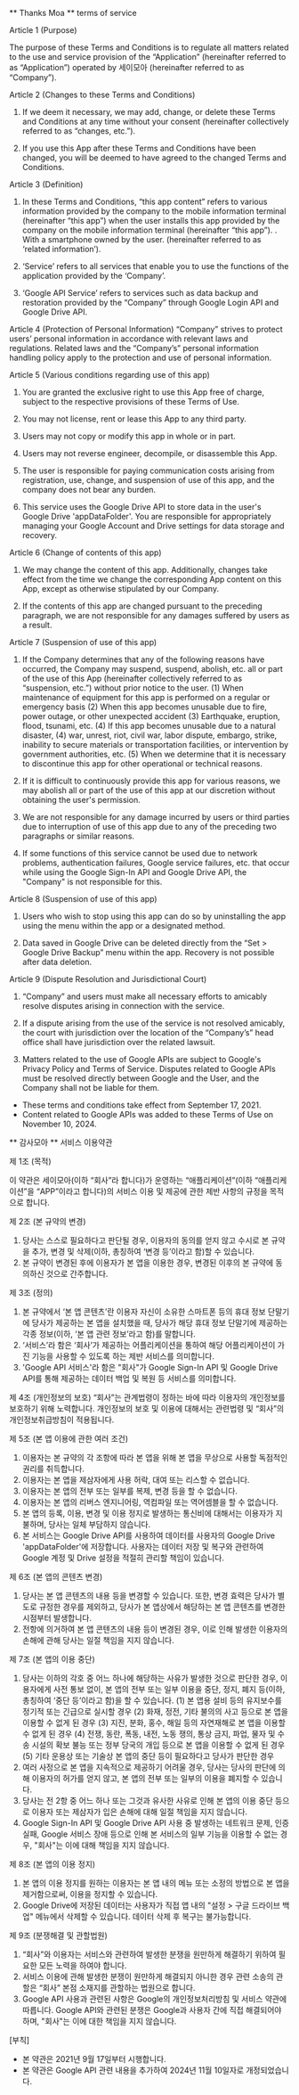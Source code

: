 ** Thanks Moa ** terms of service

Article 1 (Purpose)

The purpose of these Terms and Conditions is to regulate all matters related to the use and service provision of the “Application” (hereinafter referred to as “Application”) operated by 세이모아 (hereinafter referred to as “Company”).


Article 2 (Changes to these Terms and Conditions)

1. If we deem it necessary, we may add, change, or delete these Terms and Conditions at any time without your consent (hereinafter collectively referred to as “changes, etc.”).

2. If you use this App after these Terms and Conditions have been changed, you will be deemed to have agreed to the changed Terms and Conditions.


Article 3 (Definition)

1. In these Terms and Conditions, “this app content” refers to various information provided by the company to the mobile information terminal (hereinafter “this app”) when the user installs this app provided by the company on the mobile information terminal (hereinafter “this app”). . With a smartphone owned by the user. (hereinafter referred to as ‘related information’).

2. ‘Service’ refers to all services that enable you to use the functions of the application provided by the ‘Company’.

3. ‘Google API Service’ refers to services such as data backup and restoration provided by the “Company” through Google Login API and Google Drive API.


Article 4 (Protection of Personal Information) “Company” strives to protect users’ personal information in accordance with relevant laws and regulations. Related laws and the “Company’s” personal information handling policy apply to the protection and use of personal information.


Article 5 (Various conditions regarding use of this app)

1. You are granted the exclusive right to use this App free of charge, subject to the respective provisions of these Terms of Use.

2. You may not license, rent or lease this App to any third party.

3. Users may not copy or modify this app in whole or in part.

4. Users may not reverse engineer, decompile, or disassemble this App.

5. The user is responsible for paying communication costs arising from registration, use, change, and suspension of use of this app, and the company does not bear any burden.

6. This service uses the Google Drive API to store data in the user's Google Drive 'appDataFolder'. You are responsible for appropriately managing your Google Account and Drive settings for data storage and recovery.


Article 6 (Change of contents of this app)

1. We may change the content of this app. Additionally, changes take effect from the time we change the corresponding App content on this App, except as otherwise stipulated by our Company.

2. If the contents of this app are changed pursuant to the preceding paragraph, we are not responsible for any damages suffered by users as a result.


Article 7 (Suspension of use of this app)

1. If the Company determines that any of the following reasons have occurred, the Company may suspend, suspend, abolish, etc. all or part of the use of this App (hereinafter collectively referred to as “suspension, etc.”) without prior notice to the user. (1) When maintenance of equipment for this app is performed on a regular or emergency basis (2) When this app becomes unusable due to fire, power outage, or other unexpected accident (3) Earthquake, eruption, flood, tsunami, etc. (4) If this app becomes unusable due to a natural disaster, (4) war, unrest, riot, civil war, labor dispute, embargo, strike, inability to secure materials or transportation facilities, or intervention by government authorities, etc. (5) When we determine that it is necessary to discontinue this app for other operational or technical reasons.

2. If it is difficult to continuously provide this app for various reasons, we may abolish all or part of the use of this app at our discretion without obtaining the user's permission.

3. We are not responsible for any damage incurred by users or third parties due to interruption of use of this app due to any of the preceding two paragraphs or similar reasons.

4. If some functions of this service cannot be used due to network problems, authentication failures, Google service failures, etc. that occur while using the Google Sign-In API and Google Drive API, the "Company" is not responsible for this.


Article 8 (Suspension of use of this app)

1. Users who wish to stop using this app can do so by uninstalling the app using the menu within the app or a designated method.

2. Data saved in Google Drive can be deleted directly from the “Set > Google Drive Backup” menu within the app. Recovery is not possible after data deletion.


Article 9 (Dispute Resolution and Jurisdictional Court)

1. “Company” and users must make all necessary efforts to amicably resolve disputes arising in connection with the service.

2. If a dispute arising from the use of the service is not resolved amicably, the court with jurisdiction over the location of the “Company’s” head office shall have jurisdiction over the related lawsuit.

3. Matters related to the use of Google APIs are subject to Google's Privacy Policy and Terms of Service. Disputes related to Google APIs must be resolved directly between Google and the User, and the Company shall not be liable for them.

- These terms and conditions take effect from September 17, 2021.
- Content related to Google APIs was added to these Terms of Use on November 10, 2024.



** 감사모아 ** 서비스 이용약관

 제 1조 (목적) 

이 약관은 세이모아(이하 “회사”라 합니다)가 운영하는 “애플리케이션”(이하 “애플리케이션”을 “APP”이라고 합니다)의 서비스 이용 및 제공에 관한 제반 사항의 규정을 목적으로 합니다.


제 2조 (본 규약의 변경)
1. 당사는 스스로 필요하다고 판단될 경우, 이용자의 동의를 얻지 않고 수시로 본 규약을 추가, 변경 및 삭제(이하, 총칭하여 ‘변경 등’이라고 함)할 수 있습니다.
2. 본 규약이 변경된 후에 이용자가 본 앱을 이용한 경우, 변경된 이후의 본 규약에 동의하신 것으로 간주합니다.


제 3조 (정의)
1. 본 규약에서 ‘본 앱 콘텐츠’란 이용자 자신이 소유한 스마트폰 등의 휴대 정보 단말기에 당사가 제공하는 본 앱을 설치했을 때, 당사가 해당 휴대 정보 단말기에 제공하는 각종 정보(이하, ‘본 앱 관련 정보’라고 함)를 말합니다.
2. ‘서비스’라 함은 ‘회사’가 제공하는 어플리케이션을 통하여 해당 어플리케이션이 가진 기능을 사용할 수 있도록 하는 제반 서비스를 의미합니다.
3. 'Google API 서비스'라 함은 "회사"가 Google Sign-In API 및 Google Drive API를 통해 제공하는 데이터 백업 및 복원 등 서비스를 의미합니다.


제 4조 (개인정보의 보호)
“회사”는 관계법령이 정하는 바에 따라 이용자의 개인정보를 보호하기 위해 노력합니다. 개인정보의 보호 및 이용에 대해서는 관련법령 및 “회사”의 개인정보취급방침이 적용됩니다.


제 5조 (본 앱 이용에 관한 여러 조건)
1. 이용자는 본 규약의 각 조항에 따라 본 앱을 위해 본 앱을 무상으로 사용할 독점적인 권리를 취득합니다.
2. 이용자는 본 앱을 제삼자에게 사용 허락, 대여 또는 리스할 수 없습니다.
3. 이용자는 본 앱의 전부 또는 일부를 복제, 변경 등을 할 수 없습니다.
4. 이용자는 본 앱의 리버스 엔지니어링, 역컴파일 또는 역어셈블을 할 수 없습니다.
5. 본 앱의 등록, 이용, 변경 및 이용 정지로 발생하는 통신비에 대해서는 이용자가 지불하며, 당사는 일체 부담하지 않습니다.
6. 본 서비스는 Google Drive API를 사용하여 데이터를 사용자의 Google Drive 'appDataFolder'에 저장합니다. 사용자는 데이터 저장 및 복구와 관련하여 Google 계정 및 Drive 설정을 적절히 관리할 책임이 있습니다.


제 6조 (본 앱의 콘텐츠 변경)
1. 당사는 본 앱 콘텐츠의 내용 등을 변경할 수 있습니다. 또한, 변경 효력은 당사가 별도로 규정한 경우를 제외하고, 당사가 본 앱상에서 해당하는 본 앱 콘텐츠를 변경한 시점부터 발생합니다.
2. 전항에 의거하여 본 앱 콘텐츠의 내용 등이 변경된 경우, 이로 인해 발생한 이용자의 손해에 관해 당사는 일절 책임을 지지 않습니다.



제 7조 (본 앱의 이용 중단)
1. 당사는 이하의 각호 중 어느 하나에 해당하는 사유가 발생한 것으로 판단한 경우, 이용자에게 사전 통보 없이, 본 앱의 전부 또는 일부 이용을 중단, 정지, 폐지 등(이하, 총칭하여 ‘중단 등’이라고 함)을 할 수 있습니다.
(1) 본 앱용 설비 등의 유지보수를 정기적 또는 긴급으로 실시할 경우
(2) 화재, 정전, 기타 불의의 사고 등으로 본 앱을 이용할 수 없게 된 경우
(3) 지진, 분화, 홍수, 해일 등의 자연재해로 본 앱을 이용할 수 없게 된 경우
(4) 전쟁, 동란, 폭동, 내전, 노동 쟁의, 통상 금지, 파업, 물자 및 수송 시설의 확보 불능 또는 정부 당국의 개입 등으로 본 앱을 이용할 수 없게 된 경우
(5) 기타 운용상 또는 기술상 본 앱의 중단 등이 필요하다고 당사가 판단한 경우
2. 여러 사정으로 본 앱을 지속적으로 제공하기 어려울 경우, 당사는 당사의 판단에 의해 이용자의 허가를 얻지 않고, 본 앱의 전부 또는 일부의 이용을 폐지할 수 있습니다.
3. 당사는 전 2항 중 어느 하나 또는 그것과 유사한 사유로 인해 본 앱의 이용 중단 등으로 이용자 또는 제삼자가 입은 손해에 대해 일절 책임을 지지 않습니다.
4. Google Sign-In API 및 Google Drive API 사용 중 발생하는 네트워크 문제, 인증 실패, Google 서비스 장애 등으로 인해 본 서비스의 일부 기능을 이용할 수 없는 경우, "회사"는 이에 대해 책임을 지지 않습니다.

제 8조 (본 앱의 이용 정지)
1. 본 앱의 이용 정지를 원하는 이용자는 본 앱 내의 메뉴 또는 소정의 방법으로 본 앱을 제거함으로써, 이용을 정지할 수 있습니다.
2. Google Drive에 저장된 데이터는 사용자가 직접 앱 내의 "설정 > 구글 드라이브 백업" 메뉴에서 삭제할 수 있습니다. 데이터 삭제 후 복구는 불가능합니다.


제 9조 (분쟁해결 및 관할법원)
1. “회사”와 이용자는 서비스와 관련하여 발생한 분쟁을 원만하게 해결하기 위하여 필요한 모든 노력을 하여야 합니다.
2. 서비스 이용에 관해 발생한 분쟁이 원만하게 해결되지 아니한 경우 관련 소송의 관할은 “회사” 본점 소재지를 관할하는 법원으로 합니다.
3. Google API 사용과 관련된 사항은 Google의 개인정보처리방침 및 서비스 약관에 따릅니다. Google API와 관련된 분쟁은 Google과 사용자 간에 직접 해결되어야 하며, "회사"는 이에 대한 책임을 지지 않습니다.

[부칙]
- 본 약관은 2021년 9월 17일부터 시행합니다. 
- 본 약관은 Google API 관련 내용을 추가하여 2024년 11월 10일자로 개정되었습니다.

